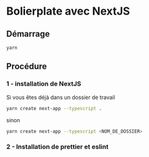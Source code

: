 # Bolierplate avec NextJS 

## Démarrage 

```
yarn
```

## Procédure

### 1 - installation de NextJS
Si vous êtes déjà dans un dossier de travail
```bash
yarn create next-app --typescript .
```
sinon
```bash
yarn create next-app --typescript <NOM_DE_DOSSIER>
```

### 2 - Installation de prettier et eslint 

